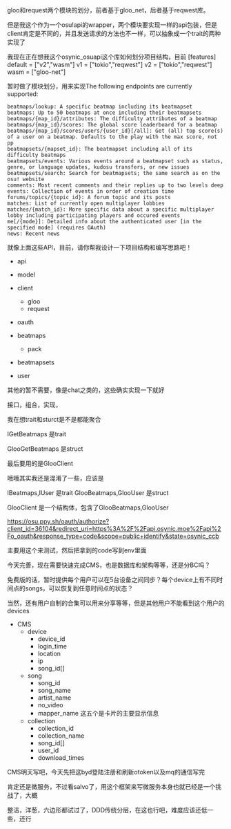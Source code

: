 gloo和request两个模块的划分，前者基于gloo_net，后者基于reqwest库。

但是我这个作为一个osu!api的wrapper，两个模块要实现一样的api包装，但是client肯定是不同的，并且发送请求的方法也不一样，可以抽象成一个trait的两种实现了

我现在正在想我这个osynic_osuapi这个库如何划分项目结构，目前
[features]
default = ["v2","wasm"]
v1 = ["tokio","reqwest"]
v2 = ["tokio","reqwest"]
wasm = ["gloo-net"]

暂时做了模块划分，用来实现The following endpoints are currently supported:

    beatmaps/lookup: A specific beatmap including its beatmapset
    beatmaps: Up to 50 beatmaps at once including their beatmapsets
    beatmaps/{map_id}/attributes: The difficulty attributes of a beatmap
    beatmaps/{map_id}/scores: The global score leaderboard for a beatmap
    beatmaps/{map_id}/scores/users/{user_id}[/all]: Get (all) top score(s) of a user on a beatmap. Defaults to the play with the max score, not pp
    beatmapsets/{mapset_id}: The beatmapset including all of its difficulty beatmaps
    beatmapsets/events: Various events around a beatmapset such as status, genre, or language updates, kudosu transfers, or new issues
    beatmapsets/search: Search for beatmapsets; the same search as on the osu! website
    comments: Most recent comments and their replies up to two levels deep
    events: Collection of events in order of creation time
    forums/topics/{topic_id}: A forum topic and its posts
    matches: List of currently open multiplayer lobbies
    matches/{match_id}: More specific data about a specific multiplayer lobby including participating players and occured events
    me[/{mode}]: Detailed info about the authenticated user [in the specified mode] (requires OAuth)
    news: Recent news

就像上面这些API，目前，请你帮我设计一下项目结构和编写思路吧！

- api
- model
- client
  - gloo
  - request

- oauth
- beatmaps
  - pack
- beatmapsets
- user

其他的暂不需要，像是chat之类的，这些确实实现一下就好

接口，组合，实现，

我在想trait和sturct是不是都能聚合

IGetBeatmaps 是trait

GlooGetBeatmaps 是struct

最后要用的是GlooClient

哦哦其实我还是混淆了一些，应该是

IBeatmaps,IUser 是trait
GlooBeatmaps,GlooUser 是struct

GlooClient 是一个结构体，包含了GlooBeatmaps,GlooUser

https://osu.ppy.sh/oauth/authorize?client_id=36104&redirect_uri=https%3A%2F%2Fapi.osynic.moe%2Fapi%2Fo_oauth&response_type=code&scope=public+identify&state=osynic_ccb

主要用这个来测试，然后把拿到的code写到env里面

今天完善，现在需要快速完成CMS，也是数据库和架构等等，还是分BC吗？

免费版的话，暂时提供每个用户可以在5台设备之间同步？每个device上有不同时间点的songs，可以恢复到任意时间点的状态？

当然，还有用户自制的合集可以用来分享等等，但是其他用户不能看到这个用户的devices

- CMS
  - device
    - device_id
    - login_time
    - location
    - ip
    - song_id[]
  - song
    - song_id
    - song_name
    - artist_name
    - no_video
    - mapper_name 这五个是卡片的主要显示信息
  - collection
    - collection_id
    - collection_name
    - song_id[]
    - user_id
    - download_times

CMS明天写吧，今天先把这byd登陆注册和刷新otoken以及mq的通信写完

肯定还是微服务，不过看salvo了，用这个框架来写微服务本身也就已经是一个挑战了，大概

整洁，洋葱，六边形都试过了，DDD传统分层，在这也行吧，难度应该还低一些，还行

